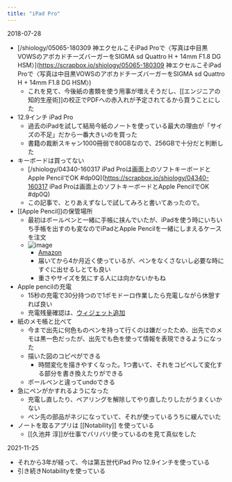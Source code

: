 ```yaml
---
title: "iPad Pro"
---
```


2018-07-28
- [/shiology/05065-180309 神エクセルこそiPad Proで〈写真は中目黒VOWSのアボカドチーズバーガーをSIGMA sd Quattro H + 14mm F1.8 DG HSM〉](https://scrapbox.io/shiology/05065-180309 神エクセルこそiPad Proで〈写真は中目黒VOWSのアボカドチーズバーガーをSIGMA sd Quattro H + 14mm F1.8 DG HSM〉)
    - これを見て、今後紙の書類を使う用事が増えそうだし、[[エンジニアの知的生産術]]の校正でPDFへの赤入れが予定されてるから買うことにした
- 12.9インチ iPad Pro
    - 過去のiPadを試して結局今紙のノートを使っている最大の理由が「サイズの不足」だから一番大きいのを買った
    - 書籍の裁断スキャン1000冊弱で80GBなので、256GBで十分だと判断した
- キーボードは買ってない
    - [/shiology/04340-160317 iPad Proは画面上のソフトキーボードとApple PencilでOK #dp0Q](https://scrapbox.io/shiology/04340-160317 iPad Proは画面上のソフトキーボードとApple PencilでOK #dp0Q)
    - この記事で、とりあえずなしで試してみろと書いてあったので。
- [[Apple Pencil]]の保管場所
    - 最初はボールペンと一緒に手帳に挟んでいたが、iPadを使う時にいちいち手帳を出すのも変なのでiPadとApple Pencilを一緒にしまえるケースを注文
    - ![image](https://gyazo.com/fa9cab4afecf222c98aa8cf4724aec30/thumb/1000)
        - [Amazon](https://amzn.to/2mM0VWK)
        - 届いてから4か月近く使っているが、ペンをなくさないし必要な時にすぐに出せるしとても良い
        - 重さやサイズを気にする人には向かないかもね
- Apple pencilの充電
    - 15秒の充電で30分持つので1ポモドーロ作業したら充電しながら休憩すれば良い
    - 充電残量確認は、[ウィジェット追加](http://sumaoji.com/apple-pencil-battery-zanryou-10984)
- 紙のメモ帳と比べて
    - 今まで出先に何色ものペンを持って行くのは嫌だったため、出先でのメモは黒一色だったが、出先でも色を使って情報を表現できるようになった
    - 描いた図のコピペができる
        - 時間変化を描きやすくなった。1つ書いて、それをコピペして変化する部分を書き換えたりができる
    - ボールペンと違ってundoできる
- 急にペンがかすれるようになった
    - 充電し直したり、ペアリングを解除してやり直したりしたがうまくいかない
    - ペン先の部品がネジになっていて、それが使っているうちに緩んでいた
- ノートを取るアプリは [[Notability]] を使っている
    - [[久池井 淳]]が仕事でバリバリ使っているのを見て真似をした

2021-11-25
- それから3年が経って、今は第五世代iPad Pro 12.9インチを使っている
- 引き続きNotabilityを使っている
